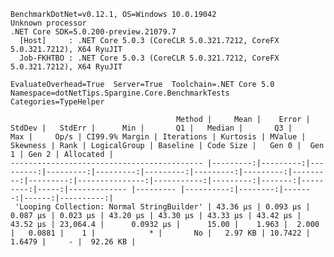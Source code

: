 
    BenchmarkDotNet=v0.12.1, OS=Windows 10.0.19042
    Unknown processor
    .NET Core SDK=5.0.200-preview.21079.7
      [Host]     : .NET Core 5.0.3 (CoreCLR 5.0.321.7212, CoreFX 5.0.321.7212), X64 RyuJIT
      Job-FKHTBO : .NET Core 5.0.3 (CoreCLR 5.0.321.7212, CoreFX 5.0.321.7212), X64 RyuJIT

    EvaluateOverhead=True  Server=True  Toolchain=.NET Core 5.0  
    Namespace=dotNetTips.Spargine.Core.BenchmarkTests  Categories=TypeHelper  

                                         Method |     Mean |    Error |   StdDev |   StdErr |      Min |       Q1 |   Median |       Q3 |      Max |     Op/s | CI99.9% Margin | Iterations | Kurtosis | MValue | Skewness | Rank | LogicalGroup | Baseline | Code Size |   Gen 0 |  Gen 1 | Gen 2 | Allocated |
    ------------------------------------------- |---------:|---------:|---------:|---------:|---------:|---------:|---------:|---------:|---------:|---------:|---------------:|-----------:|---------:|-------:|---------:|-----:|------------- |--------- |----------:|--------:|-------:|------:|----------:|
     'Looping Collection: Normal StringBuilder' | 43.36 μs | 0.093 μs | 0.087 μs | 0.023 μs | 43.20 μs | 43.30 μs | 43.33 μs | 43.42 μs | 43.52 μs | 23,064.4 |      0.0932 μs |      15.00 |    1.963 |  2.000 |   0.0881 |    1 |            * |       No |   2.97 KB | 10.7422 | 1.6479 |     - |  92.26 KB |
